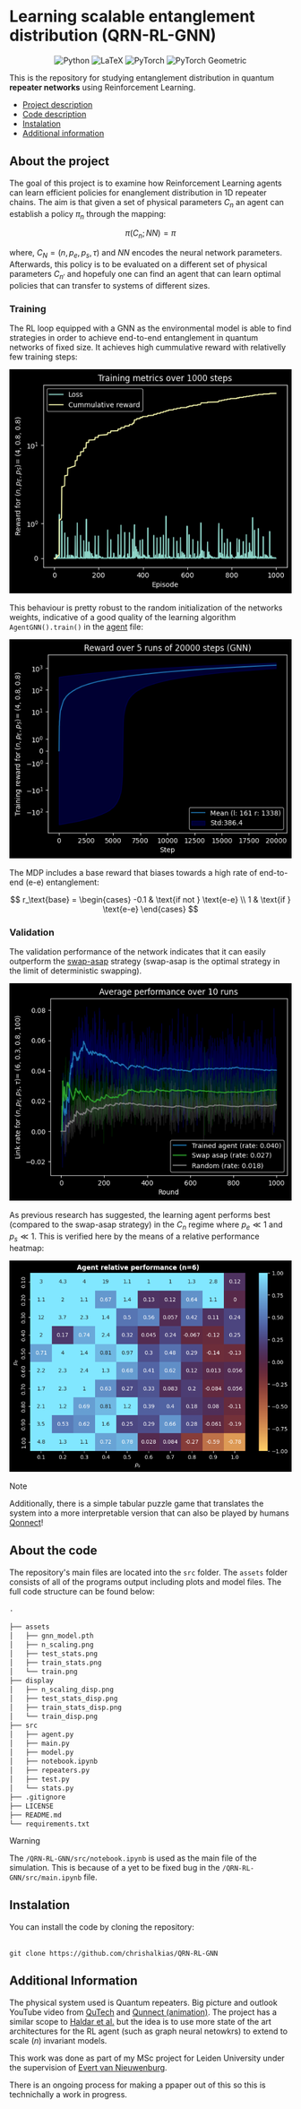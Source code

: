 # Learning scalable entanglement distribution (QRN-RL-GNN)




<div align='center'>

![Python](https://img.shields.io/badge/Python-3776AB?logo=python&logoColor=white)
![LaTeX](https://img.shields.io/badge/LaTeX-008080?logo=latex&logoColor=white)
![PyTorch](https://img.shields.io/badge/PyTorch-EE4C2C?logo=pytorch&logoColor=white)
![PyTorch Geometric](https://img.shields.io/badge/PyTorch%20Geometric-EE4C2C?style=flat&logo=pytorch&logoColor=white)

</div>

This is the repository for studying entanglement distribution in quantum **repeater networks** using Reinforcement Learning. 

- [Project description](#About-the-project)
- [Code description](#about-the-code)
- [Instalation](#instalation)
- [Additional information](#additional-information)

## About the project

The goal of this project is to examine how Reinforcement Learning agents can learn efficient policies for enanglement distribution in 1D repeater chains. The aim is that given a set of physical parameters $C_n$ an agent can establish a policy $\pi_n$ through the mapping:

$$ 
\pi(C_n; NN) = \pi
$$

where, $C_N = (n, p_e, p_s, \tau)$ and $NN$ encodes the neural network parameters. Afterwards, this policy is to be evaluated on a different set of physical parameters $C_{n'}$ and hopefuly one can find an agent that can learn optimal policies that can transfer to systems of different sizes.

### Training

The RL loop equipped with a GNN as the environmental model is able to find strategies in order to achieve end-to-end entanglement in quantum networks of fixed size. It achieves high cummulative reward with relativelly few training steps:

![Alt text](./assets/display/train_disp.png)

This behaviour is pretty robust to the random initialization of the networks weights, indicative of a good quality of the learning algorithm `AgentGNN().train()` in the [agent](./src/agent.py) file:

![Alt text](./assets/display/train_stats_disp.png)

The MDP includes a base reward that biases towards a high rate of end-to-end (e-e) entanglement:

$$
r_\text{base} = \begin{cases}
             -0.1  & \text{if not } \text{e-e} \\
             1  & \text{if } \text{e-e}
       \end{cases}
$$

### Validation

The validation performance of the network indicates that it can easily outperform the [swap-asap](https://quantum-journal.org/papers/q-2025-05-15-1744/) strategy (swap-asap is the optimal strategy in the limit of deterministic swapping).

![Alt text](./assets/display/test_stats_disp.png)

As previous research has suggested, the learning agent performs best (compared to the swap-asap strategy) in the $C_n$ regime where $p_e \ll 1$ and $p_s \ll 1$. This is verified here by the means of a relative performance heatmap:

![Alt text](./assets/display/heatmap_disp.png)

> [!NOTE]
>Additionally, there is a simple tabular puzzle game that translates the system into a more interpretable version that can also be played by humans [Qonnect](https://github.com/chrishalkias/qonnect)!



## About the code
The repository's main files are located into the `src` folder. The `assets` folder consists of all of the programs output including plots and model files. The full code structure can be found below:

```
.

├── assets
│   ├── gnn_model.pth
│   ├── n_scaling.png
│   ├── test_stats.png
│   ├── train_stats.png
│   └── train.png
├── display
│   ├── n_scaling_disp.png
│   ├── test_stats_disp.png
│   ├── train_stats_disp.png
│   └── train_disp.png
├── src
│   ├── agent.py
│   ├── main.py
│   ├── model.py
│   ├── notebook.ipynb
│   ├── repeaters.py
│   ├── test.py
│   └── stats.py
├── .gitignore
├── LICENSE
├── README.md
└── requirements.txt
```
>[!WARNING]
> The `/QRN-RL-GNN/src/notebook.ipynb` is used as the main file of the simulation. This is because of a yet to be fixed bug in the `/QRN-RL-GNN/src/main.ipynb` file.

## Instalation
  You can install the code by cloning the repository:
```

git clone https://github.com/chrishalkias/QRN-RL-GNN

```

## Additional Information
The physical system used is Quantum repeaters. Big picture and outlook YouTube video from [QuTech](https://www.youtube.com/watch?v=9iCFH9Fk184) and [Qunnect (animation)](https://www.youtube.com/watch?v=3_oqkFO4f-A). The project has a similar scope to [Haldar et al.](https://arxiv.org/abs/2303.00777) but the idea is to use more state of the art architectures for the RL agent (such as graph neural netowkrs) to extend to scale ($n$) invariant models.

This work was done as part of my MSc project for Leiden University under the supervision of [Evert van Nieuwenburg](https://github.com/everthemore).

There is an ongoing process for making a ppaper out of this so this is technichally a work in progress.



  

